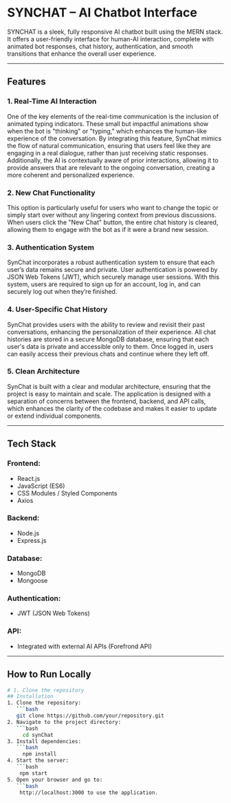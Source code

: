 
#  SYNCHAT – AI Chatbot Interface

SYNCHAT is a sleek, fully responsive AI chatbot built using the MERN stack. It offers a user-friendly interface for human-AI interaction, complete with animated bot responses, chat history, authentication, and smooth transitions that enhance the overall user experience.

---

##  Features

### 1. **Real-Time AI Interaction**
 One of the key elements of the real-time communication is the inclusion of animated typing indicators. These small but impactful animations show when the bot is "thinking" or "typing," which enhances the human-like experience of the conversation. By integrating this feature, SynChat mimics the flow of natural communication, ensuring that users feel like they are engaging in a real dialogue, rather than just receiving static responses. Additionally, the AI is contextually aware of prior interactions, allowing it to provide answers that are relevant to the ongoing conversation, creating a more coherent and personalized experience.

### 2. **New Chat Functionality**
This option is particularly useful for users who want to change the topic or simply start over without any lingering context from previous discussions. When users click the "New Chat" button, the entire chat history is cleared, allowing them to engage with the bot as if it were a brand new session. 

### 3. **Authentication System**
SynChat incorporates a robust authentication system to ensure that each user’s data remains secure and private. User authentication is powered by JSON Web Tokens (JWT), which securely manage user sessions. With this system, users are required to sign up for an account, log in, and can securely log out when they’re finished. 

### 4. **User-Specific Chat History**
SynChat provides users with the ability to review and revisit their past conversations, enhancing the personalization of their experience. All chat histories are stored in a secure MongoDB database, ensuring that each user's data is private and accessible only to them. Once logged in, users can easily access their previous chats and continue where they left off.

### 5. **Clean Architecture**
SynChat is built with a clear and modular architecture, ensuring that the project is easy to maintain and scale. The application is designed with a separation of concerns between the frontend, backend, and API calls, which enhances the clarity of the codebase and makes it easier to update or extend individual components.

---

##  Tech Stack

### **Frontend:**
- React.js
- JavaScript (ES6)
- CSS Modules / Styled Components
- Axios

### **Backend:**
- Node.js
- Express.js

### **Database:**
- MongoDB
- Mongoose

### **Authentication:**
- JWT (JSON Web Tokens)

### **API:**
- Integrated with external AI APIs (Forefrond API)

---

## How to Run Locally

```bash
# 1. Clone the repository
## Installation
1. Clone the repository:
   ```bash
   git clone https://github.com/your/repository.git
2. Navigate to the project directory:
   ```bash
     cd synChat
3. Install dependencies:
   ```bash
     npm install
4. Start the server:
   ```bash
    npm start
5. Open your browser and go to:
   ```bash
    http://localhost:3000 to use the application.   
